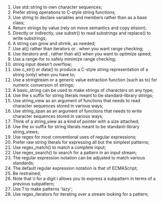 1. Use std::string to own character sequences;
2. Prefer string operations to C-style string functions;
3. Use string to declare variables and members rather than as a base class;
4. Return strings by value (rely on move semantics and copy elision);
5. Directly or indirectly, use substr() to read substrings and replace() to write substrings;
6. A string can grow and shrink, as needed;
7. Use at() rather than iterators or  . when you want range checking;
8. Use iterators and  . rather than at() when you want to optimize speed;
9. Use a range-for to safely minimize range checking;
10. string input doesn't overflow;
11. Use c_str() or data() to produce a C-style string representation of a string (only) when you have to;
12. Use a stringtream or a generic value extraction function (such as to<X>) for numeric conversion of strings;
13. A basic_string can be used to make strings of characters on any type;
14. Use the s suffix for string literals meant to be standard-library strings;
15. Use string_view as an argument of functions that needs to read character sequences stored in various ways;
16. Use string_span<char> as an argument of functions that needs to write character sequences stored in various ways;
17. Think of a string_view as a kind of pointer with a size attached;
18. Use the sv suffix for string literals meant to be standard-library string_views;
19. Use regex for most conventional uses of regular expressions;
20. Prefer raw string literals for expressing all but the simplest patterns;
21. Use regex_match() to match a complete input;
22. Use regex_search() to search for a pattern in an input stream;
23. The regular expression notation can be adjusted to match various standards;
24. The default regular expression notation is that of ECMAScript;
25. Be restrained;
26. Note that \i for a digit i allows you to express a subpattern in terms of a previous subpattern;
27. Use ? to make patterns 'lazy';
28. Use regex_iterators for iterating over a stream looking for a pattern;